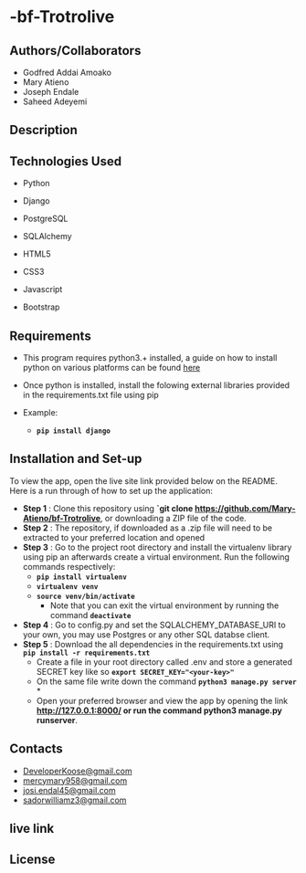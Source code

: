 # -bf-Trotrolive

## Authors/Collaborators

- Godfred Addai Amoako
- Mary Atieno
- Joseph Endale
- Saheed Adeyemi

## Description

## Technologies Used

- Python

- Django
- PostgreSQL
- SQLAlchemy
- HTML5  
- CSS3
- Javascript
- Bootstrap

## Requirements

- This program requires python3.+  installed, a guide on how to install python on various platforms can be found [here](https://www.python.org/)

- Once python is installed, install the folowing external libraries provided in the requirements.txt file using pip
- Example:
  - **`pip install django`**

## Installation and Set-up

To view the app, open the live site link provided below on the README.
Here is a run through of how to set up the application:

- **Step 1** : Clone this repository using **`git clone <https://github.com/Mary-Atieno/bf-Trotrolive>**, or downloading a ZIP file of the code.
- **Step 2** : The repository, if downloaded as a .zip file will need to be extracted to your preferred location and opened
- **Step 3** : Go to the project root directory and install the virtualenv library using pip an afterwards create a virtual environment. Run the following commands respectively:
  - **`pip install virtualenv`**
  - **`virtualenv venv`**
  - **`source venv/bin/activate`**
    - Note that you can exit the virtual environment by running the command **`deactivate`**
- **Step 4** : Go to config.py and set the SQLALCHEMY_DATABASE_URI to your own, you may use Postgres or any other SQL databse client.
- **Step 5** : Download the all dependencies in the requirements.txt using **`pip install -r requirements.txt`**
  - Create a file in your root directory called .env and store a generated SECRET key like so **`export SECRET_KEY="<your-key>"`**
  - On the same file write down the command **`python3 manage.py server`** *
  - Open your preferred browser and view the app by opening the link **<http://127.0.0.1:8000/> or run the command python3 manage.py runserver**.

## Contacts

- DeveloperKoose@gmail.com
- mercymary958@gmail.com
- josi.endal45@gmail.com
- sadorwilliamz3@gmail.com

## live link

<!-- <a target="_blank" href="https://epoll-app.herokuapp.com/">E-Poll</a> -->

## License
<!-- #### [*MIT License*](LICENSE) -->
